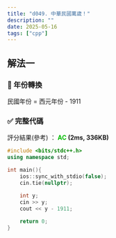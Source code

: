 ```yaml
---
title: "d049. 中華民國萬歲！"
description: ""
date: 2025-05-16
tags: ["cpp"]
---
```


## 解法一

### 🔹 年份轉換

民國年份 = 西元年份 - 1911

### ✅ 完整代碼

評分結果(參考) ： **<font color="#00bb00">AC</font> (2ms, 336KB)**

```cpp
#include <bits/stdc++.h>
using namespace std;

int main(){
    ios::sync_with_stdio(false);
    cin.tie(nullptr);
    
    int y;
    cin >> y;
    cout << y - 1911; 

    return 0;
}
```

